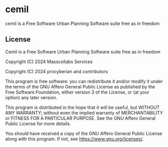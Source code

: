 # cemil 

cemil is a Free Software Urban Planning Software suite free as in freedom

## License

Cemil is a Free Software Urban Planning Software suite free as in freedom

Copyright (C) 2024  Masscollabs Services

Copyright (C) 2024  procyberian and contributors

This program is free software: you can redistribute it and/or modify
it under the terms of the GNU Affero General Public License as published
by the Free Software Foundation, either version 3 of the License, or
(at your option) any later version.

This program is distributed in the hope that it will be useful,
but WITHOUT ANY WARRANTY; without even the implied warranty of
MERCHANTABILITY or FITNESS FOR A PARTICULAR PURPOSE.  See the
GNU Affero General Public License for more details.

You should have received a copy of the GNU Affero General Public License
along with this program.  If not, see <https://www.gnu.org/licenses/>.
